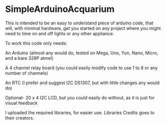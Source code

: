 # SimpleArduinoAcquarium

This is intended to be an easy to understand piece of arduino code, that will, with minimal hardware, get you started on any project where you might need to time on and off lights or any other appliance.

To work this code only needs:

An Arduino (almost any would do, tested on Mega, Uno, Yun, Nano, Micro, and a bare 328P atmel)

A 4 channel relay board (you could easily modify code to use 1 to 8 or any number of channels)

An RTC (I prefer and suggest I2C DS1307, but with little changes any would do)

Optional- 20 x 4 I2C LCD, but you could easily do without, as it is just for visual feedback

I uploaded the required libraries, for easier use.
Libraries Credits goes to their creators.

